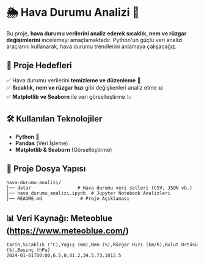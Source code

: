 # 🌦 Hava Durumu Analizi 🚀

Bu proje, **hava durumu verilerini analiz ederek sıcaklık, nem ve rüzgar değişimlerini** incelemeyi amaçlamaktadır. Python'un güçlü veri analizi araçlarını kullanarak, hava durumu trendlerini anlamaya çalışacağız.

## 📌 Proje Hedefleri
✅ Hava durumu verilerini **temizleme ve düzenleme** 🧼  
✅ **Sıcaklık, nem ve rüzgar hızı** gibi değişkenleri analiz etme 📊  
✅ **Matplotlib ve Seaborn** ile veri görselleştirme 📉  

## 🛠 Kullanılan Teknolojiler
- **Python** 🐍
- **Pandas** (Veri İşleme)
- **Matplotlib & Seaborn** (Görselleştirme)

## 📂 Proje Dosya Yapısı
```
hava-durumu-analizi/
│── data/                 # Hava durumu veri setleri (CSV, JSON vb.)
│── hava_durumu_analizi.ipynb  # Jupyter Notebook Analizleri
│── README.md              # Proje Açıklaması
```

## 📊 Veri Kaynağı: Meteoblue (https://www.meteoblue.com/)
```
Tarih,Sıcaklık (°C),Yağış (mm),Nem (%),Rüzgar Hızı (km/h),Bulut Örtüsü (%),Basınç (hPa)
2024-01-01T00:00,6.5,0,81.2,34.5,73,1012.5
```

